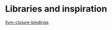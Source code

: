 # Libraries and inspiration

[llvm-clojure-bindings](https://github.com/jasonjckn/llvm-clojure-bindings)
